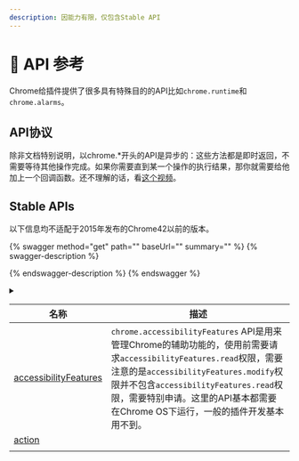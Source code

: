 ```yaml
---
description: 因能力有限，仅包含Stable API
---
```


# 🐼 API 参考

Chrome给插件提供了很多具有特殊目的的API比如`chrome.runtime`和`chrome.alarms`。

## API协议

除非文档特别说明，以chrome.\*开头的API是异步的：这些方法都是即时返回，不需要等待其他操作完成。如果你需要直到某一个操作的执行结果，那你就需要给他加上一个回调函数。还不理解的话，看[这个视频](https://www.youtube.com/watch?v=bmxr75CV36A)。

## Stable APIs

以下信息均不适配于2015年发布的Chrome42以前的版本。



{% swagger method="get" path="" baseUrl="" summary="" %}
{% swagger-description %}

{% endswagger-description %}
{% endswagger %}

<details>

<summary></summary>



</details>

| 名称                                                | 描述                                                                                                                                                                                                               |
| ------------------------------------------------- | ---------------------------------------------------------------------------------------------------------------------------------------------------------------------------------------------------------------- |
| [accessibilityFeatures](accessibilityfeatures.md) | `chrome.accessibilityFeatures` API是用来管理Chrome的辅助功能的，使用前需要请求`accessibilityFeatures.read`权限，需要注意的是`accessibilityFeatures.modify`权限并不包含`accessibilityFeatures.read`权限，需要特别申请。这里的API基本都需要在Chrome OS下运行，一般的插件开发基本用不到。 |
| [action](action.md)                               |                                                                                                                                                                                                                  |
|                                                   |                                                                                                                                                                                                                  |

